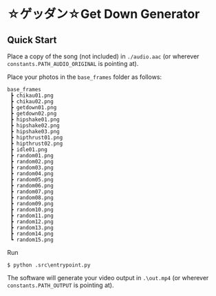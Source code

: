 # ☆ゲッダン☆Get Down Generator

## Quick Start

Place a copy of the song (not included) in `./audio.aac` (or wherever `constants.PATH_AUDIO_ORIGINAL` is pointing at).

Place your photos in the `base_frames` folder as follows:

```
base_frames
 ┣ chikau01.png
 ┣ chikau02.png
 ┣ getdown01.png
 ┣ getdown02.png
 ┣ hipshake01.png
 ┣ hipshake02.png
 ┣ hipshake03.png
 ┣ hipthrust01.png
 ┣ hipthrust02.png
 ┣ idle01.png
 ┣ random01.png
 ┣ random02.png
 ┣ random03.png
 ┣ random04.png
 ┣ random05.png
 ┣ random06.png
 ┣ random07.png
 ┣ random08.png
 ┣ random09.png
 ┣ random10.png
 ┣ random11.png
 ┣ random12.png
 ┣ random13.png
 ┣ random14.png
 ┗ random15.png
```

Run 
```shell
$ python .src\entrypoint.py
```

The software will generate your video output in `.\out.mp4` (or wherever `constants.PATH_OUTPUT` is pointing at).
